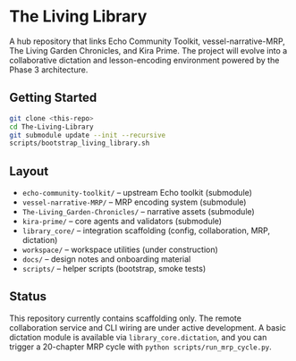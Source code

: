# The Living Library

A hub repository that links Echo Community Toolkit, vessel-narrative-MRP,
The Living Garden Chronicles, and Kira Prime. The project will evolve into a
collaborative dictation and lesson-encoding environment powered by the Phase 3
architecture.

## Getting Started

```bash
git clone <this-repo>
cd The-Living-Library
git submodule update --init --recursive
scripts/bootstrap_living_library.sh
```

## Layout

- `echo-community-toolkit/` – upstream Echo toolkit (submodule)
- `vessel-narrative-MRP/` – MRP encoding system (submodule)
- `The-Living_Garden-Chronicles/` – narrative assets (submodule)
- `kira-prime/` – core agents and validators (submodule)
- `library_core/` – integration scaffolding (config, collaboration, MRP, dictation)
- `workspace/` – workspace utilities (under construction)
- `docs/` – design notes and onboarding material
- `scripts/` – helper scripts (bootstrap, smoke tests)

## Status

This repository currently contains scaffolding only. The remote collaboration
service and CLI wiring are under active development. A basic dictation module
is available via `library_core.dictation`, and you can trigger a 20-chapter MRP
cycle with `python scripts/run_mrp_cycle.py`.
